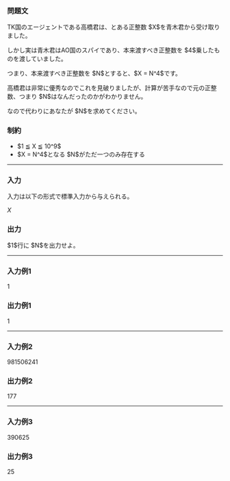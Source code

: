 
<div>

<div>

<div>

<section>

### **問題文**

<p>
TK国のエージェントである高橋君は、とある正整数 $X$を青木君から受け取りました。
</p>

<p>
しかし実は青木君はAO国のスパイであり、本来渡すべき正整数を $4$乗したものを渡していました。
</p>

<p>
つまり、本来渡すべき正整数を $N$とすると、$X = N^4$です。
</p>

<p>
高橋君は非常に優秀なのでこれを見破りましたが、計算が苦手なので元の正整数、つまり $N$はなんだったのかがわかりません。
</p>

<p>
なので代わりにあなたが $N$を求めてください。
</p>

</section>

</div>

<div>

<section>

### **制約**

<ul>

<li>
$1 ≦ X ≦ 10^9$
</li>

<li>
$X = N^4$となる $N$がただ一つのみ存在する
</li>

</ul>

</section>

</div>

---

<div>

<div>

<section>

### **入力**

<p>
入力は以下の形式で標準入力から与えられる。
</p>

<div>

$X$
</div>

</section>

</div>

<div>

<section>

### **出力**

<p>
$1$行に $N$を出力せよ。
</p>

</section>

</div>

</div>

---

<div>

<section>

### **入力例1**

<div>

1

</div>

</section>

</div>

<div>

<section>

### **出力例1**

<div>

1

</div>

</section>

</div>

---

<div>

<section>

### **入力例2**

<div>

981506241

</div>

</section>

</div>

<div>

<section>

### **出力例2**

<div>

177

</div>

</section>

</div>

---

<div>

<section>

### **入力例3**

<div>

390625

</div>

</section>

</div>

<div>

<section>

### **出力例3**

<div>

25

</div>

</section>

</div>

</div>

</div>
